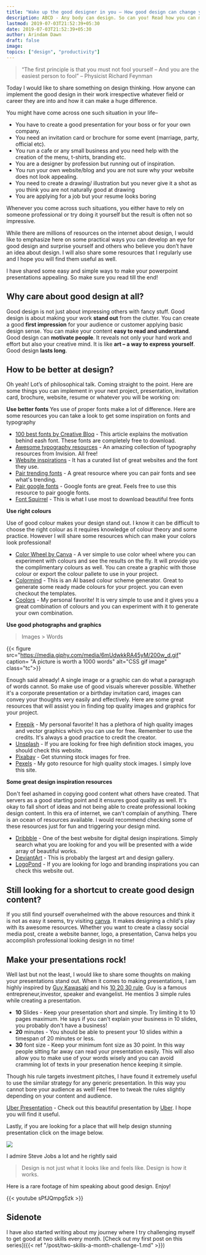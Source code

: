 ```yaml
---
title: "Wake up the good designer in you – How good design can change your life"
description: ABCD - Any body can design. So can you! Read how you can make your work look more appealing by knowing some design basics.
lastmod: 2019-07-03T21:52:39+05:30
date: 2019-07-03T21:52:39+05:30
author: Arindam Dawn
draft: false
image:
topics: ["design", "productivity"]
---
```


> “The first principle is that you must not fool yourself – 
And you are the easiest person to fool” – Physicist Richard Feynman

Today I would like to share something on design thinking. How anyone can implement the good design in their work irrespective whatever field or career they are into and how it can make a huge difference.

You might have come across one such situation in your life–

*	You have to create a good presentation for your boss or for your own company.
*	You need an invitation card or brochure for some event (marriage, party, official etc).
*	You run a cafe or any small business and you need help with the creation of the menu, t-shirts, branding etc.
*	You are a designer by profession but running out of inspiration.
*	You run your own website/blog and you are not sure why your website does not look appealing.
*	You need to create a drawing/ illustration but you never give it a shot as you think you are not naturally good at drawing
*	You are applying for a job but your resume looks boring

Whenever you come across such situations, you either have to rely on someone professional or try doing it yourself but the result is often not so impressive.

While there are millions of resources on the internet about design, I would like to emphasize here on some practical ways you can develop an eye for good design and surprise yourself and others who believe you don’t have an idea about design. I will also share some resources that I regularly use and I hope you will find them useful as well.

I have shared some easy and simple ways to make your powerpoint presentations appealing. So make sure you read till the end!

## Why care about good design at all?

Good design is not just about impressing others with fancy stuff. 
Good design is about making your work **stand out** from the clutter. 
You can create a good **first impression** for your audience or customer applying basic design sense. 
You can make your content **easy to read and understand**.
Good design can **motivate people**. It reveals not only your hard work and effort but also your creative mind. It is like **art – a way to express yourself**. Good design **lasts long**. 


## How to be better at design?

Oh yeah! Lot’s of philosophical talk. Coming straight to the point. Here are some things you can implement in your next project, presentation, invitation card, brochure, website, resume or whatever you will be working on:

**Use better fonts**
Yes use of proper fonts make a lot of difference. Here are some resources you can take a look to get some inspiration on fonts and typography

* [100 best fonts by Creative Bloq](http://www.creativebloq.com/graphic-design-tips/best-free-fonts-for-designers-1233380) - This article explains the motivation behind eash font. These fonts are completely free to download.
* [Awesome typography resources](https://www.invisionapp.com/inside-design/free-typography-resources/) - An amazing collection of typography resources from Invision. All free!
*  [Website inspirations](typ.io) - It has a curated list of great websites and the font they use.
*  [Pair trending fonts](https://www.typewolf.com/) - A great resource where you can pair fonts and see what's trending.
*  [Pair google fonts](https://fontpair.co/) - Google fonts are great. Feels free to use this resource to pair google fonts.
* [Font Squirrel](https://www.fontsquirrel.com/) - This is what I use most to download beautiful free fonts

**Use right colours**

Use of good colour makes your design stand out. I know it can be difficult to choose the right colour as it requires knowledge of colour theory and some practice. However I will share some resources which can make your colors look professional!

* [Color Wheel by Canva](https://www.canva.com/colors/color-wheel/) - A ver simple to use color wheel where you can experiment with colours and see the results on the fly. It will provide you the complimentary colours as well. You can create a graphic with those colour or export the colour pallete to use in your project.
* [Colormind](http://colormind.io/) - This is an AI based colour scheme generator. Great to generate some ready made colours for your project. you can even checkout the templates.
* [Coolors](https://coolors.co/) - My personal favorite! It is very simple to use and it gives you a great combination of colours and you can experiment with it to generate your own combination.


**Use good photographs and graphics**

> Images > Words

{{< figure src="https://media.giphy.com/media/6mUdwkkRA45yM/200w_d.gif" caption= "A picture is worth a 1000 words" alt="CSS gif image" class="tc">}}

Enough said already! A single image or a graphic can do what a paragraph of words cannot. So make use of good visuals wherever possible. Whether it's a corporate presentation or a birthday invitation card, images can convey your thoughts very easily and effectively. 
Here are some great resources that will assist you in finding top quality images and graphics for your project.

* [Freepik](https://freepik.com) - My personal favorite! It has a plethora of high quality images and vector graphics which you can use for free. Remember to use the credits. It's always a good practice to credit the creator.
* [Unsplash](https://unsplash.com) - If you are looking for free high definition stock images, you should check this website.
* [Pixabay](https://pixabay.com/) - Get stunning stock images for free.
* [Pexels](https://pexels.com) - My goto resource for high quality stock images. I simply love this site.

**Some great design inspiration resources**

Don't feel ashamed in copying good content what others have created. That servers as a good starting point and it ensures good quality as well. It's okay to fall short of ideas and not being able to create professional looking design content. In this era of internet, we can't complain of anything. There is an ocean of resources available. I would recommend checking some of these resources just for fun and triggering your design mind.

* [Dribbble](https://dribbble.com/) - One of the best website for digital design inspirations. Simply search what you are looking for and you will be presented with a wide array of beautiful works.
* [DeviantArt](https://www.deviantart.com/) - This is probably the largest art and design gallery.
* [LogoPond](https://logopond.com/) - If you are looking for logo and branding inspirations you can check this website out. 


## Still looking for a shortcut to create good design content?

If you still find yourself overwhelmed with the above resources and think it is not as easy it seems, try visiting [canva](https://www.canva.com/). It makes designing a child's play with its awesome resources. Whether you want to create a classy social media post, create a website banner, logo, a presentation, Canva helps you accomplish professional looking design in no time!

## Make your presentations rock!

Well last but not the least, I would like to share some thoughts on making your presentations stand out. When it comes to making presentations, I am highly inspired by [Guy Kawasaki](https://en.wikipedia.org/wiki/Guy_Kawasaki) and his [10 20 30 rule](https://guykawasaki.com/the-only-10-slides-you-need-in-your-pitch/). Guy is a famous entrepreneur,investor, speaker and evangelist. He mentios 3 simple rules while creating a presentation.

* **10** Slides - Keep your presentation short and simple. Try limiting it to 10 pages maximum. He says if you can't explain your business in 10 slides, you probably don't have a business!
* **20** minutes - You should be able to present your 10 slides within a timespan of 20 minutes or less. 
* **30** font size - Keep your minimum font size as 30 point. In this way people sitting far away can read your presentation easily. This will also allow you to make use of your words wisely and you can avoid cramming lot of texts in your presenation hence keeping it simple.

Though his rule targets investment pitches, I have found it extremely useful to use the similar strategy for any generic presentation. In this way you cannot bore your audience as well! Feel free to tweak the rules slightly depending on your content and audience.

[Uber Presentation](https://slidebean.com/templates/uber-pitch-deck) - Check out this beautiful presentation by [Uber](https://www.uber.com). I hope you will find it useful.

Lastly, if you are looking for a place that will help design stunning presentation click on the image below.

<a href="https://slidebean.com/business-presentation-templates/?ref=arindamdawn" target="_BLANK" rel="nofollow"><img src="https://static.tapfiliate.com/5c1bf7e02ecd7.jpg?a=42458-4d0878&s=551951-22cbda" border="0"></a>


I admire Steve Jobs a lot and he rightly said

> Design is not just what it looks like and feels like. Design is how it works.

Here is a rare footage of him speaking about good design. Enjoy!

{{< youtube sPfJQmpg5zk >}}



## Sidenote

I have also started writing about my journey where I try challenging myself to get good at two skills every month. 
[Check out my first post on this series]({{< ref "/post/two-skills-a-month-challenge-1.md" >}})
